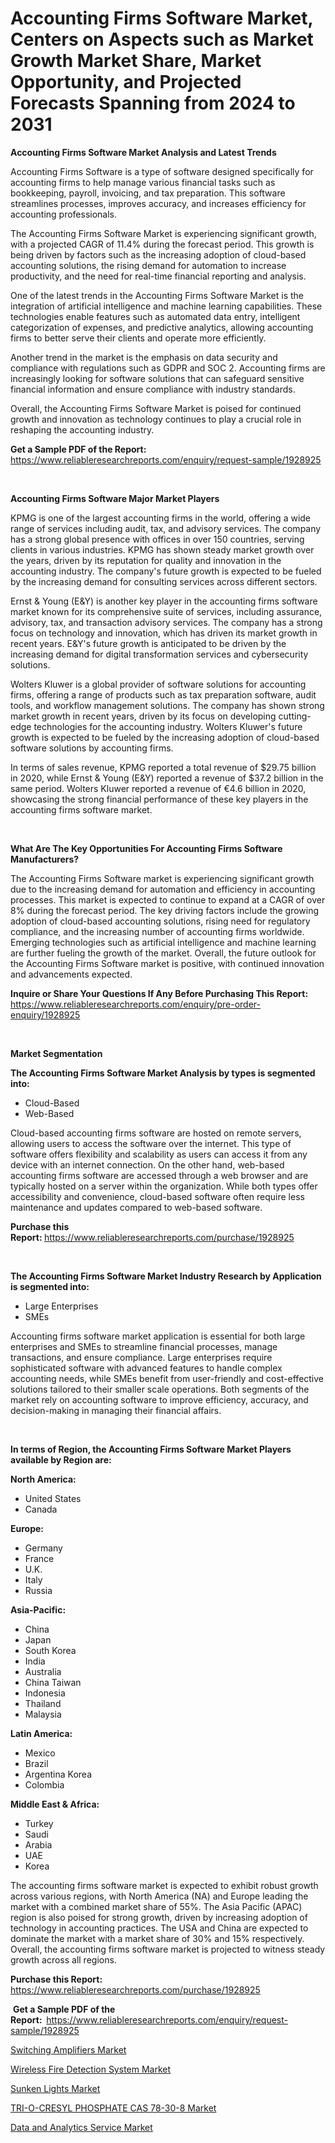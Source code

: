 <p><h1>Accounting Firms Software Market, Centers on Aspects such as Market Growth Market Share, Market Opportunity, and Projected Forecasts Spanning from 2024 to 2031</h1></p><p><strong>Accounting Firms Software Market Analysis and Latest Trends</strong></p>
<p><p>Accounting Firms Software is a type of software designed specifically for accounting firms to help manage various financial tasks such as bookkeeping, payroll, invoicing, and tax preparation. This software streamlines processes, improves accuracy, and increases efficiency for accounting professionals.</p><p>The Accounting Firms Software Market is experiencing significant growth, with a projected CAGR of 11.4% during the forecast period. This growth is being driven by factors such as the increasing adoption of cloud-based accounting solutions, the rising demand for automation to increase productivity, and the need for real-time financial reporting and analysis.</p><p>One of the latest trends in the Accounting Firms Software Market is the integration of artificial intelligence and machine learning capabilities. These technologies enable features such as automated data entry, intelligent categorization of expenses, and predictive analytics, allowing accounting firms to better serve their clients and operate more efficiently.</p><p>Another trend in the market is the emphasis on data security and compliance with regulations such as GDPR and SOC 2. Accounting firms are increasingly looking for software solutions that can safeguard sensitive financial information and ensure compliance with industry standards.</p><p>Overall, the Accounting Firms Software Market is poised for continued growth and innovation as technology continues to play a crucial role in reshaping the accounting industry.</p></p>
<p><strong>Get a Sample PDF of the Report:&nbsp;</strong> <a href="https://www.reliableresearchreports.com/enquiry/request-sample/1928925">https://www.reliableresearchreports.com/enquiry/request-sample/1928925</a></p>
<p>&nbsp;</p>
<p><strong>Accounting Firms Software Major Market Players</strong></p>
<p><p>KPMG is one of the largest accounting firms in the world, offering a wide range of services including audit, tax, and advisory services. The company has a strong global presence with offices in over 150 countries, serving clients in various industries. KPMG has shown steady market growth over the years, driven by its reputation for quality and innovation in the accounting industry. The company's future growth is expected to be fueled by the increasing demand for consulting services across different sectors.</p><p>Ernst & Young (E&Y) is another key player in the accounting firms software market known for its comprehensive suite of services, including assurance, advisory, tax, and transaction advisory services. The company has a strong focus on technology and innovation, which has driven its market growth in recent years. E&Y's future growth is anticipated to be driven by the increasing demand for digital transformation services and cybersecurity solutions.</p><p>Wolters Kluwer is a global provider of software solutions for accounting firms, offering a range of products such as tax preparation software, audit tools, and workflow management solutions. The company has shown strong market growth in recent years, driven by its focus on developing cutting-edge technologies for the accounting industry. Wolters Kluwer's future growth is expected to be fueled by the increasing adoption of cloud-based software solutions by accounting firms.</p><p>In terms of sales revenue, KPMG reported a total revenue of $29.75 billion in 2020, while Ernst & Young (E&Y) reported a revenue of $37.2 billion in the same period. Wolters Kluwer reported a revenue of €4.6 billion in 2020, showcasing the strong financial performance of these key players in the accounting firms software market.</p></p>
<p>&nbsp;</p>
<p><strong>What Are The Key Opportunities For Accounting Firms Software Manufacturers?</strong></p>
<p><p>The Accounting Firms Software market is experiencing significant growth due to the increasing demand for automation and efficiency in accounting processes. This market is expected to continue to expand at a CAGR of over 8% during the forecast period. The key driving factors include the growing adoption of cloud-based accounting solutions, rising need for regulatory compliance, and the increasing number of accounting firms worldwide. Emerging technologies such as artificial intelligence and machine learning are further fueling the growth of the market. Overall, the future outlook for the Accounting Firms Software market is positive, with continued innovation and advancements expected.</p></p>
<p><strong>Inquire or Share Your Questions If Any Before Purchasing This Report:</strong> <a href="https://www.reliableresearchreports.com/enquiry/pre-order-enquiry/1928925">https://www.reliableresearchreports.com/enquiry/pre-order-enquiry/1928925</a></p>
<p>&nbsp;</p>
<p><strong>Market Segmentation</strong></p>
<p><strong>The Accounting Firms Software Market Analysis by types is segmented into:</strong></p>
<p><ul><li>Cloud-Based</li><li>Web-Based</li></ul></p>
<p><p>Cloud-based accounting firms software are hosted on remote servers, allowing users to access the software over the internet. This type of software offers flexibility and scalability as users can access it from any device with an internet connection. On the other hand, web-based accounting firms software are accessed through a web browser and are typically hosted on a server within the organization. While both types offer accessibility and convenience, cloud-based software often require less maintenance and updates compared to web-based software.</p></p>
<p><strong>Purchase this Report:&nbsp;</strong><a href="https://www.reliableresearchreports.com/purchase/1928925">https://www.reliableresearchreports.com/purchase/1928925</a></p>
<p>&nbsp;</p>
<p><strong>The Accounting Firms Software Market Industry Research by Application is segmented into:</strong></p>
<p><ul><li>Large Enterprises</li><li>SMEs</li></ul></p>
<p><p>Accounting firms software market application is essential for both large enterprises and SMEs to streamline financial processes, manage transactions, and ensure compliance. Large enterprises require sophisticated software with advanced features to handle complex accounting needs, while SMEs benefit from user-friendly and cost-effective solutions tailored to their smaller scale operations. Both segments of the market rely on accounting software to improve efficiency, accuracy, and decision-making in managing their financial affairs.</p></p>
<p>&nbsp;</p>
<p><strong>In terms of Region, the Accounting Firms Software Market Players available by Region are:</strong></p>
<p>
    <p> <strong> North America: </strong>
        <ul>
            <li>United States</li>
            <li>Canada</li>
        </ul>
        </p> 
    <p> <strong> Europe: </strong>
        <ul>
            <li>Germany</li>
            <li>France</li>
            <li>U.K.</li>
            <li>Italy</li>
            <li>Russia</li>
        </ul>
        </p> 
    <p> <strong> Asia-Pacific: </strong>
        <ul>
            <li>China</li>
            <li>Japan</li>
            <li>South Korea</li>
            <li>India</li>
            <li>Australia</li>
            <li>China Taiwan</li>
            <li>Indonesia</li>
            <li>Thailand</li>
            <li>Malaysia</li>
        </ul>
        </p> 
    <p> <strong> Latin America: </strong>
        <ul>
            <li>Mexico</li>
            <li>Brazil</li>
            <li>Argentina Korea</li>
            <li>Colombia</li>
        </ul>
        </p> 
    <p> <strong> Middle East & Africa: </strong>
        <ul>
            <li>Turkey</li>
            <li>Saudi</li>
            <li>Arabia</li>
            <li>UAE</li>
            <li>Korea</li>
        </ul>
    </p>
    </p>
<p><p>The accounting firms software market is expected to exhibit robust growth across various regions, with North America (NA) and Europe leading the market with a combined market share of 55%. The Asia Pacific (APAC) region is also poised for strong growth, driven by increasing adoption of technology in accounting practices. The USA and China are expected to dominate the market with a market share of 30% and 15% respectively. Overall, the accounting firms software market is projected to witness steady growth across all regions.</p></p>
<p><strong>Purchase this Report: </strong><a href="https://www.reliableresearchreports.com/purchase/1928925">https://www.reliableresearchreports.com/purchase/1928925</a></p>
<p>&nbsp;<strong>Get a Sample PDF of the Report:&nbsp;&nbsp;</strong><a href="https://www.reliableresearchreports.com/enquiry/request-sample/1928925">https://www.reliableresearchreports.com/enquiry/request-sample/1928925</a></p>
<p><strong></strong></p>
<p><p><a href="https://view.publitas.com/reportprime-1/switching-amplifiers-market-centers-on-aspects-such-as-market-growth-market-share-market-opportunity-and-projected-forecasts-spanning-from-2024-to-2031/">Switching Amplifiers Market</a></p><p><a href="https://butternut-bug-553.notion.site/Wireless-Fire-Detection-System-Market-Dynamics-2024-2031-Also-about-Its-Market-Trends-Projections--eb3fd563477b423ea473234a201af82c">Wireless Fire Detection System Market</a></p><p><a href="https://view.publitas.com/reportprime-1/sunken-lights-market-size-reflecting-a-forecast-till-2031-market-by-type-by-application-and-by-geography/">Sunken Lights Market</a></p><p><a href="https://invited-way-688.notion.site/TRI-O-CRESYL-PHOSPHATE-CAS-78-30-8-Market-Research-Report-Provides-thorough-Industry-Overview-which-5ff68a906f074213a51997fadb552adc">TRI-O-CRESYL PHOSPHATE CAS 78-30-8 Market</a></p><p><a href="https://github.com/guneycigdem35/Market-Research-Report-List-2/blob/main/data-and-analytics-service-market.md">Data and Analytics Service Market</a></p></p>